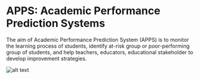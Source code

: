 # APPS: Academic Performance Prediction Systems

The aim of Academic Performance Prediction System (APPS) is to monitor the learning process of students, identify at-risk group or poor-performing group of students, and help teachers, educators, educational stakeholder to develop improvement strategies.

![alt text](https://github.com/Sokkhey/Educational_Data_Mining/tree/master/images/APPS_System1.JPG)

